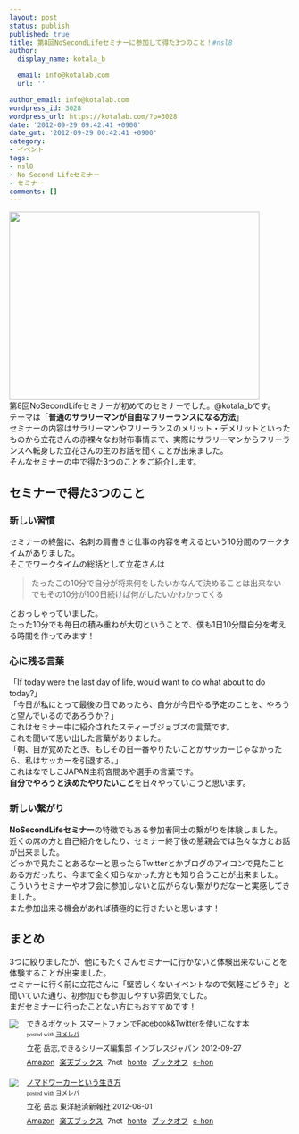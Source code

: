 ```yaml
---
layout: post
status: publish
published: true
title: 第8回NoSecondLifeセミナーに参加して得た3つのこと！#nsl8
author:
  display_name: kotala_b

  email: info@kotalab.com
  url: ''

author_email: info@kotalab.com
wordpress_id: 3028
wordpress_url: https://kotalab.com/?p=3028
date: '2012-09-29 09:42:41 +0900'
date_gmt: '2012-09-29 00:42:41 +0900'
category:
- イベント
tags:
- nsl8
- No Second Lifeセミナー
- セミナー
comments: []
---
```

<p><a href="https://kotalab.com/wp-content/uploads/nsl8_120929.jpg" target="_blank"><img src="https://kotalab.com/wp-content/uploads/nsl8_120929.jpg" alt="" title="nsl8_120929" width="448" height="336" class="alignnone size-full wp-image-3035" /></a><br />
第8回NoSecondLifeセミナーが初めてのセミナーでした。@kotala_bです。<br />
テーマは「<strong>普通のサラリーマンが自由なフリーランスになる方法</strong>」<br />
セミナーの内容はサラリーマンやフリーランスのメリット・デメリットといったものから立花さんの赤裸々なお財布事情まで、実際にサラリーマンからフリーランスへ転身した立花さんの生のお話を聞くことが出来ました。<br />
そんなセミナーの中で得た3つのことをご紹介します。<br />
<!--more--></p>
<h2>セミナーで得た3つのこと</h2>
<h3>新しい習慣</h3>
<p>セミナーの終盤に、名刺の肩書きと仕事の内容を考えるという10分間のワークタイムがありました。<br />
そこでワークタイムの総括として立花さんは</p>
<blockquote><p>たったこの10分で自分が将来何をしたいかなんて決めることは出来ない<br />
でもその10分が100日続けば何がしたいかわかってくる</p></blockquote>
<p>とおっしゃっていました。<br />
たった10分でも毎日の積み重ねが大切ということで、僕も1日10分間自分を考える時間を作ってみます！</p>
<h3>心に残る言葉</h3>
<p>「If today were the last day of life, would want to do what about to do today?」<br />
「今日が私にとって最後の日であったら、自分が今日やる予定のことを、やろうと望んでいるのであろうか？」<br />
これはセミナー中に紹介されたスティーブジョブズの言葉です。<br />
これを聞いて思い出した言葉がありました。<br />
「朝、目が覚めたとき、もしその日一番やりたいことがサッカーじゃなかったら、私はサッカーを引退する。」<br />
これはなでしこJAPAN主将宮間あや選手の言葉です。<br />
<strong>自分でやろうと決めたやりたいこと</strong>を日々やっていこうと思います。</p>
<h3>新しい繋がり</h3>
<p><strong>NoSecondLifeセミナー</strong>の特徴でもある参加者同士の繋がりを体験しました。<br />
近くの席の方と自己紹介をしたり、セミナー終了後の懇親会では色々な方とお話が出来ました。<br />
どっかで見たことあるなーと思ったらTwitterとかブログのアイコンで見たことある方だったり、今まで全く知らなかった方とも知り合うことが出来ました。<br />
こういうセミナーやオフ会に参加しないと広がらない繋がりだなーと実感してきました。<br />
また参加出来る機会があれば積極的に行きたいと思います！</p>
<h2>まとめ</h2>
<p>3つに絞りましたが、他にもたくさんセミナーに行かないと体験出来ないことを体験することが出来ました。<br />
セミナーに行く前に立花さんに「堅苦しくないイベントなので気軽にどうぞ」と聞いていた通り、初参加でも参加しやすい雰囲気でした。<br />
まだセミナーに行ったことない方にもおすすめです！</p>
<div class="booklink-box" style="text-align:left;padding-bottom:20px;font-size:small;/zoom: 1;overflow: hidden;">
<div class="booklink-image" style="float:left;margin:0 15px 10px 0;"><a href="https://www.amazon.co.jp/exec/obidos/asin/4844332856/same-22/" name="booklink" rel="nofollow" target="_blank"><img src="https://images-fe.ssl-images-amazon.com/images/I/51Y6Z2PXxuL._SL160_.jpg" style="border: none;" /></a></div>
<div class="booklink-info" style="line-height:120%;/zoom: 1;overflow: hidden;">
<div class="booklink-name" style="margin-bottom:10px;line-height:120%"><a href="https://www.amazon.co.jp/exec/obidos/asin/4844332856/same-22/" rel="nofollow" name="booklink" target="_blank">できるポケット スマートフォンでFacebook&Twitterを使いこなす本</a>
<div class="booklink-powered-date" style="font-size:8pt;margin-top:5px;font-family:verdana;line-height:120%">posted with <a href="https://yomereba.com" target="_blank">ヨメレバ</a></div>
</div>
<div class="booklink-detail" style="margin-bottom:5px;">立花 岳志,できるシリーズ編集部 インプレスジャパン 2012-09-27    </div>
<div class="booklink-link2" style="margin-top:10px;">
<div class="shoplinkamazon" style="display:inline;margin-right:5px"><a href="https://www.amazon.co.jp/exec/obidos/asin/4844332856/same-22/" rel="nofollow" target="_blank" title="アマゾン" >Amazon</a></div>
<div class="shoplinkrakuten" style="display:inline;margin-right:5px"><a href="https://hb.afl.rakuten.co.jp/hgc/0fa7afc8.bbfc196a.0fa7afc9.d56c38f1/?pc=http%3A%2F%2Fbooks.rakuten.co.jp%2Frb%2F11905726%2F%3Fscid%3Daf_ich_link_urltxt%26m%3Dhttp%3A%2F%2Fm.rakuten.co.jp%2Fev%2Fbook%2F" rel="nofollow" target="_blank" title="楽天ブックス" >楽天ブックス</a></div>
<div class="shoplinkseven" style="display:inline;margin-right:5px"><span class="removed_link" title="click.linksynergy.com/fs-bin/click?id=d2yYUp776R4&amp;subid=&amp;offerid=197738.1&amp;type=10&amp;tmpid=1787&amp;RD_PARM1=http%253A%252F%252Fwww.7netshopping.jp%252Fbooks%252Fsearch_result%252F%253Fctgy%253Dbooks%2526code%253D4844332856">7net</span></div>
<div class="shoplinkbk1" style="display:inline;margin-right:5px"><a href="https://ck.jp.ap.valuecommerce.com/servlet/referral?sid=2967684&pid=881104827&vc_url=http%3A%2F%2Fhonto.jp%2Fnetstore%2Fsearch_021_104844332856.html%3Fsrchf%3D1%26srchGnrNm%3D1" target="_blank" title="bk1" >honto</a></div>
<div class="shoplinkbookoff" style="display:inline;margin-right:5px"><a href="https://click.linksynergy.com/fs-bin/click?id=d2yYUp776R4&subid=&offerid=169505.1&type=10&tmpid=3677&RD_PARM1=http%253A%252F%252Fwww.bookoffonline.co.jp%252Fdisplay%252FL001%252Cbg%253D12%252Cq%253D9784844332855" rel="nofollow" target="_blank" title="ブックオフオンライン" >ブックオフ</a></div>
<div class="shoplinkehon" style="display:inline;margin-right:5px"><a href="https://ck.jp.ap.valuecommerce.com/servlet/referral?sid=2967684&pid=881104827&vc_url=http%3A%2F%2Fwww.e-hon.ne.jp%2Fbec%2FSA%2FDetail%3FrefISBN%3D4844332856" target="_blank" title="e-hon" >e-hon</a></div>
</div>
</div>
<div class="booklink-footer" style="clear: left"></div>
</div>
<div class="booklink-box" style="text-align:left;padding-bottom:20px;font-size:small;/zoom: 1;overflow: hidden;">
<div class="booklink-image" style="float:left;margin:0 15px 10px 0;"><a href="https://www.amazon.co.jp/exec/obidos/asin/4492044620/same-22/" name="booklink" rel="nofollow" target="_blank"><img src="https://images-fe.ssl-images-amazon.com/images/I/51Ry0S21KyL._SL160_.jpg" style="border: none;" /></a></div>
<div class="booklink-info" style="line-height:120%;/zoom: 1;overflow: hidden;">
<div class="booklink-name" style="margin-bottom:10px;line-height:120%"><a href="https://www.amazon.co.jp/exec/obidos/asin/4492044620/same-22/" rel="nofollow" name="booklink" target="_blank">ノマドワーカーという生き方</a>
<div class="booklink-powered-date" style="font-size:8pt;margin-top:5px;font-family:verdana;line-height:120%">posted with <a href="https://yomereba.com" target="_blank">ヨメレバ</a></div>
</div>
<div class="booklink-detail" style="margin-bottom:5px;">立花 岳志 東洋経済新報社 2012-06-01    </div>
<div class="booklink-link2" style="margin-top:10px;">
<div class="shoplinkamazon" style="display:inline;margin-right:5px"><a href="https://www.amazon.co.jp/exec/obidos/asin/4492044620/same-22/" rel="nofollow" target="_blank" title="アマゾン" >Amazon</a></div>
<div class="shoplinkrakuten" style="display:inline;margin-right:5px"><a href="https://hb.afl.rakuten.co.jp/hgc/0fa7afc8.bbfc196a.0fa7afc9.d56c38f1/?pc=http%3A%2F%2Fbooks.rakuten.co.jp%2Frb%2F11669825%2F%3Fscid%3Daf_ich_link_urltxt%26m%3Dhttp%3A%2F%2Fm.rakuten.co.jp%2Fev%2Fbook%2F" rel="nofollow" target="_blank" title="楽天ブックス" >楽天ブックス</a></div>
<div class="shoplinkseven" style="display:inline;margin-right:5px"><span class="removed_link" title="click.linksynergy.com/fs-bin/click?id=d2yYUp776R4&amp;subid=&amp;offerid=197738.1&amp;type=10&amp;tmpid=1787&amp;RD_PARM1=http%253A%252F%252Fwww.7netshopping.jp%252Fbooks%252Fsearch_result%252F%253Fctgy%253Dbooks%2526code%253D4492044620">7net</span></div>
<div class="shoplinkbk1" style="display:inline;margin-right:5px"><a href="https://ck.jp.ap.valuecommerce.com/servlet/referral?sid=2967684&pid=881104827&vc_url=http%3A%2F%2Fhonto.jp%2Fnetstore%2Fsearch_021_104492044620.html%3Fsrchf%3D1%26srchGnrNm%3D1" target="_blank" title="bk1" >honto</a></div>
<div class="shoplinkbookoff" style="display:inline;margin-right:5px"><a href="https://click.linksynergy.com/fs-bin/click?id=d2yYUp776R4&subid=&offerid=169505.1&type=10&tmpid=3677&RD_PARM1=http%253A%252F%252Fwww.bookoffonline.co.jp%252Fdisplay%252FL001%252Cbg%253D12%252Cq%253D9784492044629" rel="nofollow" target="_blank" title="ブックオフオンライン" >ブックオフ</a></div>
<div class="shoplinkehon" style="display:inline;margin-right:5px"><a href="https://ck.jp.ap.valuecommerce.com/servlet/referral?sid=2967684&pid=881104827&vc_url=http%3A%2F%2Fwww.e-hon.ne.jp%2Fbec%2FSA%2FDetail%3FrefISBN%3D4492044620" target="_blank" title="e-hon" >e-hon</a></div>
</div>
</div>
<div class="booklink-footer" style="clear: left"></div>
</div>

